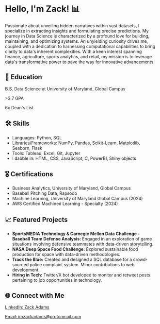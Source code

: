 <h1>Hello, I'm Zack! 📊</h1>
<p>Passionate about unveiling hidden narratives within vast datasets, I specialize in extracting insights and formulating precise predictions. My journey in Data Science is characterized by a profound love for building, maintaining, and optimizing systems. An unyielding curiosity drives me, coupled with a dedication to harnessing computational capabilities to bring clarity to data's inherent complexities. With a keen interest spanning finance, agriculture, sports analytics, and retail, my mission is to leverage data's transformative power to pave the way for innovative advancements.</p>

<h2>📘 Education</h2>
<p>B.S. Data Science at University of Maryland, Global Campus</p>
<p>>3.7 GPA</p>
<p>6x Dean's List</p>

<h2>🛠 Skills </h2>
<ul>
    <li>Languages: Python, SQL</li>
    <li>Libraries/Frameworks: NumPy, Pandas, Scikit-Learn, Matplotlib, Seaborn, Flask</li>
    <li>Tools: Tableau, Excel, Git, Jupyter</li>
    <li>I dabble in: HTML, CSS, JavaScript, C, PowerBI, Shiny objects</li>
  
</ul>

<h2>🎖 Certifications</h2>
<ul>
    <li>Business Analytics, University of Maryland, Global Campus</li>
    <li>Baseball Pitching Data, Rapsodo</li>
    <li>Machine Learning, University of Maryland Global Campus (2024)</li>
    <li>AWS Certified Machined Learning - Specialty (2024)</li>
    
</ul>

<h2>📈 Featured Projects</h2>
<ul>
    <li><strong>SportsMEDIA Technology & Carnegie Mellon Data Challenge - Baseball Team Defense Analysis:</strong> Engaged in an exploration of game situations involving defensive teammates with data-driven storytelling.</li>
    <li><strong>NASA Deep Space Food Challenge:</strong> Explored sustainable food production for space with data-driven methodologies.</li>
    <li><strong>Track the Blue:</strong> Created and designed a SQL database for a crowd-sourced police complaint system. Minor contributions to web development.</li>
    <li><strong>Hiring in Tech:</strong> Twitter/X bot developed to monitor and retweet posts pertaining to job opportunities in technology.</li>
</ul>

<h2>🌐 Connect with Me</h2>
<p><a href="https://www.linkedin.com/in/zack-adams-1a04a21b7/" target="">LinkedIn: Zack Adams</a></p>
<p><a href="mailto:imzackadams@protonmail.com">Email: imzackadams@protonmail.com</a></p>


<!---
imZackAdams/imZackAdams is a ✨ special ✨ repository because its `README.md` (this file) appears on your GitHub profile.
You can click the Preview link to take a look at your changes.
--->
